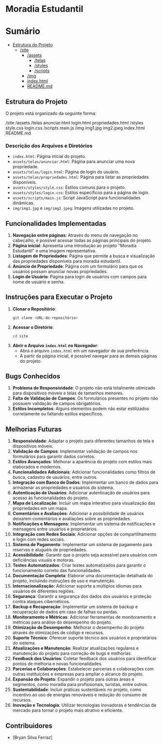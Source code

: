 # Moradia Estudantil

# Sumário

- [Estrutura do Projeto](#estrutura-do-projeto)
  - [/site](#site)
    - [/assets](#assets)
      - [/telas](#telas)
      - [/styles](#styles)
      - [/scripts](#scripts)
    - [/img](#img)
    - [index.html](#indexhtml)
    - [README.md](#readmemd)

## Estrutura do Projeto

O projeto está organizado da seguinte forma:

/site
    /assets
        /telas
            anunciar.html
            login.html
            propriedades.html
        /styles
            style.css
            login.css
        /scripts
            main.js
    /img
        img1.jpg
        img2.jpeg
    index.html
    README.md

### Descrição dos Arquivos e Diretórios

- `index.html`: Página inicial do projeto.
- `assets/telas/anunciar.html`: Página para anunciar uma nova propriedade.
- `assets/telas/login.html`: Página de login do usuário.
- `assets/telas/propriedades.html`: Página para listar as propriedades disponíveis.
- `assets/styles/style.css`: Estilos comuns para o projeto.
- `assets/styles/login.css`: Estilos específicos para a página de login.
- `assets/scripts/main.js`: Script JavaScript para funcionalidades dinâmicas.
- `img/img1.jpg` e `img/img2.jpeg`: Imagens utilizadas no projeto.

## Funcionalidades Implementadas

1. **Navegação entre páginas**: Através do menu de navegação no cabeçalho, é possível acessar todas as páginas principais do projeto.
2. **Página inicial**: Apresenta uma introdução ao projeto "Moradia Estudantil" e uma imagem representativa.
3. **Listagem de Propriedades**: Página que permite a busca e visualização das propriedades disponíveis para moradia estudantil.
4. **Anúncio de Propriedade**: Página com um formulário para que os usuários possam anunciar novas propriedades.
5. **Login de Usuário**: Página para login de usuários com campos para nome de usuário e senha.

## Instruções para Executar o Projeto

1. **Clonar o Repositório**:
   ```sh
   git clone <URL-do-repositório>

2. **Acessar o Diretório**:
   ```sh
   cd site

3. **Abrir o Arquivo `index.html` no Navegador**:
    - Abra o arquivo `index.html` em um navegador de sua preferência.
    - A partir da página inicial, é possível navegar para as demais páginas do projeto.

## Bugs Conhecidos

1. **Problema de Responsividade**: O projeto não está totalmente otimizado para dispositivos móveis e telas de tamanhos menores.
2. **Falta de Validação de Campos**: Os formulários presentes no projeto não possuem validação de campos obrigatórios.
3. **Estilos Incompletos**: Alguns elementos podem não estar estilizados corretamente ou faltando estilos específicos.
  
## Melhorias Futuras

1. **Responsividade**: Adaptar o projeto para diferentes tamanhos de tela e dispositivos móveis.
2. **Validação de Campos**: Implementar validação de campos nos formulários para garantir dados corretos.
3. **Estilos Avançados**: Melhorar a aparência do projeto com estilos mais elaborados e modernos.
4. **Funcionalidades Adicionais**: Adicionar funcionalidades como filtros de busca, cadastro de usuários, entre outros.
5. **Integração com Banco de Dados**: Implementar um banco de dados para armazenar as propriedades e usuários do sistema.
6. **Autenticação de Usuários**: Adicionar autenticação de usuários para acesso às funcionalidades do projeto.
7. **Mapa de Localização**: Incluir um mapa interativo para visualização das propriedades em um mapa.
8. **Comentários e Avaliações**: Adicionar a possibilidade de usuários deixarem comentários e avaliações sobre as propriedades.
9. **Notificações e Mensagens**: Implementar um sistema de notificações e mensagens entre usuários e proprietários.
10. **Integração com Redes Sociais**: Adicionar opções de compartilhamento e login com redes sociais.
11. **Sistema de Pagamento**: Implementar um sistema de pagamento para reservas e aluguéis de propriedades.
12. **Acessibilidade**: Garantir que o projeto seja acessível para usuários com deficiências visuais e motoras.
13. **Testes Automatizados**: Criar testes automatizados para garantir o funcionamento correto das funcionalidades.
14. **Documentação Completa**: Elaborar uma documentação detalhada do projeto, incluindo instruções de uso e manutenção.
15. **Internacionalização**: Adicionar suporte a múltiplos idiomas para usuários de diferentes regiões.
16. **Segurança**: Garantir a segurança dos dados dos usuários e proteção contra ataques cibernéticos.
17. **Backup e Recuperação**: Implementar um sistema de backup e recuperação de dados em caso de falhas ou perdas.
18. **Monitoramento e Métricas**: Adicionar ferramentas de monitoramento e métricas para análise do desempenho do projeto.
19. **Otimização de Desempenho**: Melhorar o desempenho do projeto através de otimizações de código e recursos.
20. **Suporte Técnico**: Oferecer suporte técnico aos usuários e proprietários do sistema.
21. **Atualizações e Manutenção**: Realizar atualizações regulares e manutenção do projeto para correção de bugs e melhorias.
22. **Feedback dos Usuários**: Coletar feedback dos usuários para identificar pontos de melhoria e novas funcionalidades.
23. **Parcerias e Colaborações**: Estabelecer parcerias e colaborações com outras instituições e empresas para ampliar o alcance do projeto.
24. **Expansão do Projeto**: Expandir o projeto para outras áreas e segmentos, como moradia para profissionais, turistas, entre outros.
25. **Sustentabilidade**: Incluir práticas sustentáveis no projeto, como incentivo ao uso de energias renováveis e redução do consumo de recursos.
26. **Inovação e Tecnologia**: Utilizar tecnologias inovadoras e tendências de mercado para tornar o projeto mais atrativo e eficiente.

## Contribuidores

- [Bryan Silva Ferraz]